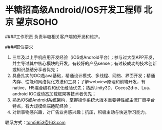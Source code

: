 半糖招高级Android/IOS开发工程师 北京 望京SOHO
==========
####工作职责
负责半糖相关客户端的开发和维护。

####职位要求
1. 三年及以上手机应用开发经验（iOS或Android平台）；参与过大型APP开发，并主导过其中核心模块的开发，有较好的产品sense；有过较成功的技术创新或知识总结分享者优先； 
2. 具备扎实的OC或java基础，精通设计模式、多线程、网络、界面开发；精通内存、性能和网络优化方法和工具；了解webview原理和前端开发，有native、H5混合编程和优化经验优先；熟悉Unity3D、Cocos2d-x、Lua、android IOC或动态加载框架等技术者优先； 
3. 熟悉iOS或Android系统架构，掌握操作系统大版本重要特性或主流厂商平台特点，有大规模终端适配经验； 
4. 对新事物感兴趣，对广告业务感兴趣；抗压，积极主动与快速学习能力。



联系方式：[tom5953@163.com](mailto:tom5953@163.com)  
